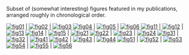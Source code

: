 

Subset of (somewhat interesting) figures featured in my publications, arranged roughly in chronological order.

[![fig01](../assets/figures/thumbnails/01.jpg)](../assets/figures/fullsize/01.jpg) | [![fig02](../assets/figures/thumbnails/02.jpg)](../assets/figures/fullsize/02.jpg) | [![fig03](../assets/figures/thumbnails/03.jpg)](../assets/figures/fullsize/03.jpg)
[![fig04](../assets/figures/thumbnails/04.jpg)](../assets/figures/fullsize/04.jpg) | [![fig05](../assets/figures/thumbnails/05.jpg)](../assets/figures/fullsize/05.jpg) | [![fig06](../assets/figures/thumbnails/06.jpg)](../assets/figures/fullsize/06.jpg)
[![fig11](../assets/figures/thumbnails/11.jpg)](../assets/figures/fullsize/11.jpg) | [![fig12](../assets/figures/thumbnails/12.jpg)](../assets/figures/fullsize/12.jpg) | [![fig13](../assets/figures/thumbnails/13.jpg)](../assets/figures/fullsize/13.jpg)
[![fig14](../assets/figures/thumbnails/14.jpg)](../assets/figures/fullsize/14.jpg) | [![fig15](../assets/figures/thumbnails/15.jpg)](../assets/figures/fullsize/15.jpg) | [![fig21](../assets/figures/thumbnails/21.jpg)](../assets/figures/fullsize/21.jpg)
[![fig22](../assets/figures/thumbnails/22.jpg)](../assets/figures/fullsize/22.jpg) | [![fig23](../assets/figures/thumbnails/23.jpg)](../assets/figures/fullsize/23.jpg) | [![fig24](../assets/figures/thumbnails/24.jpg)](../assets/figures/fullsize/24.jpg)
[![fig31](../assets/figures/thumbnails/31.jpg)](../assets/figures/fullsize/31.jpg) | [![fig32](../assets/figures/thumbnails/32.jpg)](../assets/figures/fullsize/32.jpg) | [![fig41](../assets/figures/thumbnails/41.jpg)](../assets/figures/fullsize/41.jpg)
[![fig42](../assets/figures/thumbnails/42.jpg)](../assets/figures/fullsize/42.jpg) | [![fig43](../assets/figures/thumbnails/43.jpg)](../assets/figures/fullsize/43.jpg) | [![fig44](../assets/figures/thumbnails/44.jpg)](../assets/figures/fullsize/44.jpg)
[![fig51](../assets/figures/thumbnails/51.jpg)](../assets/figures/fullsize/51.jpg) | [![fig52](../assets/figures/thumbnails/52.jpg)](../assets/figures/fullsize/52.jpg) | [![fig53](../assets/figures/thumbnails/53.jpg)](../assets/figures/fullsize/53.jpg)
[![fig54](../assets/figures/thumbnails/54.jpg)](../assets/figures/fullsize/54.jpg) | [![fig55](../assets/figures/thumbnails/55.jpg)](../assets/figures/fullsize/55.jpg) | [![fig56](../assets/figures/thumbnails/56.jpg)](../assets/figures/fullsize/56.jpg)
